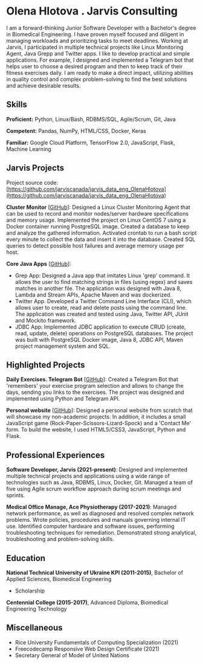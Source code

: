 # Olena Hlotova . Jarvis Consulting

I am a forward-thinking Junior Software Developer with a Bachelor's degree in Biomedical Engineering. I have proven myself focused and diligent in managing workloads and prioritizing tasks to meet deadlines. Working at Jarvis, I participated in multiple technical projects like Linux Monitoring Agent, Java Grepp and Twitter apps. I like to develop practical and simple applications. For example, I designed and implemented a Telegram bot that helps user to choose a desired program and then to keep track of their fitness exercises daily. I am ready to make a direct impact, utilizing abilities in quality control and complex problem-solving to find the best solutions and achieve desirable results.

## Skills

**Proficient:** Python, Linux/Bash, RDBMS/SQL, Agile/Scrum, Git, Java

**Competent:** Pandas, NumPy, HTML/CSS, Docker, Keras

**Familiar:** Google Cloud Platform, TensorFlow 2.0, JavaScript, Flask, Machine Learning

## Jarvis Projects

Project source code: [https://github.com/jarviscanada/jarvis_data_eng_OlenaHlotova](https://github.com/jarviscanada/jarvis_data_eng_OlenaHlotova)


**Cluster Monitor** [[GitHub](https://github.com/jarviscanada/jarvis_data_eng_OlenaHlotova/tree/master/linux_sql)]: Designed a Linux Cluster Monitoring Agent that can be used to record and monitor nodes/server hardware specifications and memory usage. Implemented the project on Linux CentOS 7 using a Docker container running PostgreSQL image. Created a database to keep and analyze the gathered information. Activated crontab to run a bash script every minute to collect the data and insert it into the database. Created SQL queries to detect possible host failures and average memory usage per host.

**Core Java Apps** [[GitHub](https://github.com/jarviscanada/jarvis_data_eng_OlenaHlotova/tree/master/core_java)]:
      
  - Grep App: Designed a Java app that imitates Linux 'grep' command. It allows the user to find matching strings in files (using regex) and saves matches in another file. The application was designed with Java 8, Lambda and Stream APIs, Apache Maven and was dockerized.
  - Twitter App. Developed a Twitter Command Line Interface (CLI), which allows user to create, read and delete posts using the command line. The application was created and tested using Java, Twitter API, JUnit and Mockito framework.
  - JDBC App: Implemented JDBC application to execute CRUD (create, read, update, delete) operations on PostgreSQL databases. The project was built with PostgreSQL Docker image, Java 8, JDBC API, Maven project management system and SQL.


## Highlighted Projects
**Daily Exercises. Telegram Bot** [[GitHub](https://github.com/olensa/tg_bot)]: Created a Telegram Bot that 'remembers' your exercise program selection and allows to change the days, sending you links to the exercises. The project was designed and implemented using Python and Telegram API.

**Personal website** [[GitHub](olensa.ga)]: Designed a personal website from scratch that will showcase my non-academic projects. In addition, it includes a small JavaScript game (Rock-Paper-Scissors-Lizard-Spock) and a 'Contact Me' form. To build the website, I used HTML5/CSS3, JavaScript, Python and Flask.


## Professional Experiences

**Software Developer, Jarvis (2021-present)**: Designed and implemented multiple technical projects and applications using a wide range of technologies such as Java, RDBMS, Linux, Docker, Git. Managed a team of five using Agile scrum workflow approach during scrum meetings and sprints.

**Medical Office Manage, Ace Physiotherapy (2017-2021)**: Managed network performance, as well as diagnosed and resolved complex network problems. Wrote policies, procedures and manuals governing internal IT use. Identified computer hardware and software issues, performing troubleshooting techniques for remediation. Demonstrated strong analytical, troubleshooting and problem-solving skills.


## Education
**National Technical University of Ukraine KPI (2011-2015)**, Bachelor of Applied Sciences, Biomedical Engineering
- Scholarship

**Centennial College (2015-2017)**, Advanced Diploma, Biomedical Engineering Technology


## Miscellaneous
- Rice University Fundamentals of Computing Specialization (2021)
- Freecodecamp Responsive Web Design Certificate (2021)
- Secretary General of Model of United Nations